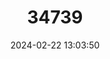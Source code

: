 ---
title: "34739"
category: "Sorbus leptophylla"
draft: false
date: 2024-02-22 13:03:50
languages:
  English: ["Thin-Leaved Whitebeam"]
---